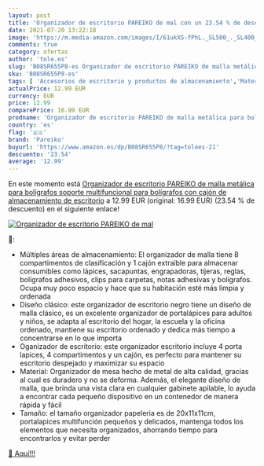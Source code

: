 ```yaml
---
layout: post
title: 'Organizador de escritorio PAREIKO de mal con un 23.54 % de descuento'
date: 2021-07-20 13:22:18
image: 'https://m.media-amazon.com/images/I/61ukXS-fPhL._SL500_._SL400_.jpg'
comments: true
category: ofertas
author: 'tole.es'
slug: 'B08SR655P8-es Organizador de escritorio PAREIKO de malla metálica para...'
sku: 'B08SR655P8-es'
tags: [ 'Accesorios de escritorio y productos de almacenamiento','Material de oficina','Materiales, organizadores y dispensadores de escritorio','Oficina y papelería','Portalápices','bolígrafos','pareiko', ]
actualPrice: 12.99 EUR
currency: EUR
price: 12.99
comparePrice: 16.99 EUR
prodname: 'Organizador de escritorio PAREIKO de malla metálica para bolígrafos  soporte multifuncional para bolígrafos  con cajón de almacenamiento de escritorio'
country: 'es'
flag: '🇪🇸'
brand: 'Pareiko'
buyurl: 'https://www.amazon.es/dp/B08SR655P8/?tag=tolees-21'
descuento: '23.54'
average: '12.99'
---
```


En este momento está [Organizador de escritorio PAREIKO de malla metálica para bolígrafos  soporte multifuncional para bolígrafos  con cajón de almacenamiento de escritorio](https://www.amazon.es/dp/B08SR655P8/?tag=tolees-21) a 12.99 EUR (original: 16.99 EUR) (23.54 %  de descuento) en el siguiente enlace!

[![Organizador de escritorio PAREIKO de mal](https://m.media-amazon.com/images/I/61ukXS-fPhL._SL500_._SL400_.jpg)](https://www.amazon.es/dp/B08SR655P8/?tag=tolees-21)

🔎:

- Múltiples áreas de almacenamiento: El organizador de malla tiene 8 compartimentos de clasificación y 1 cajón extraíble para almacenar consumibles como lápices, sacapuntas, engrapadoras, tijeras, reglas, bolígrafos adhesivos, clips para carpetas, notas adhesivas y bolígrafos. Ocupa muy poco espacio y hace que su habitación esté más limpia y ordenada
- Diseño clásico: este organizador de escritorio negro tiene un diseño de malla clásico, es un excelente organizador de portalápices para adultos y niños, se adapta al escritorio del hogar, la escuela y la oficina ordenado, mantiene su escritorio ordenado y dedica más tiempo a concentrarse en lo que importa
- Oganizador de escritorio: este organizador escritorio incluye 4 porta lapices, 4 compartimentos y un cajón, es perfecto para mantener su escritorio despejado y maximizar su espacio
- Material: Organizador de mesa hecho de metal de alta calidad, gracias al cual es duradero y no se deforma. Además, el elegante diseño de malla, que brinda una vista clara en cualquier gabinete apilable, lo ayuda a encontrar cada pequeño dispositivo en un contenedor de manera rápida y fácil
- Tamaño: el tamaño organizador papeleria es de 20x11x11cm, portalapices multifunción pequeños y delicados, mantenga todos los elementos que necesita organizados, ahorrando tiempo para encontrarlos y evitar perder

[🛒 Aquí!!!](https://www.amazon.es/dp/B08SR655P8/?tag=tolees-21)
